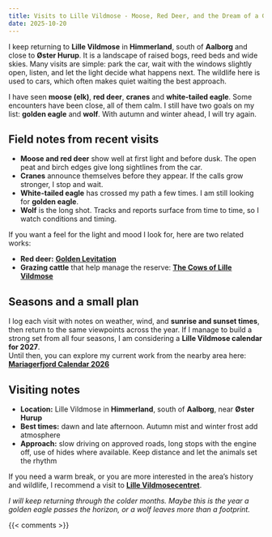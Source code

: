 ```yaml
---
title: Visits to Lille Vildmose - Moose, Red Deer, and the Dream of a Golden Eagle
date: 2025-10-20
---
```

I keep returning to **Lille Vildmose** in **Himmerland**, south of **Aalborg** and close to **Øster Hurup**. It is a landscape of raised bogs, reed beds and wide skies. Many visits are simple: park the car, wait with the windows slightly open, listen, and let the light decide what happens next. The wildlife here is used to cars, which often makes quiet waiting the best approach.

I have seen **moose (elk)**, **red deer**, **cranes** and **white-tailed eagle**. Some encounters have been close, all of them calm. I still have two goals on my list: **golden eagle** and **wolf**. With autumn and winter ahead, I will try again.

<!--more-->

## Field notes from recent visits

- **Moose and red deer** show well at first light and before dusk. The open peat and birch edges give long sightlines from the car.  
- **Cranes** announce themselves before they appear. If the calls grow stronger, I stop and wait.  
- **White-tailed eagle** has crossed my path a few times. I am still looking for **golden eagle**.  
- **Wolf** is the long shot. Tracks and reports surface from time to time, so I watch conditions and timing.

If you want a feel for the light and mood I look for, here are two related works:  
- **Red deer:** [**Golden Levitation**](https://redowlphoto.dk/works/golden-levitation/)  
- **Grazing cattle** that help manage the reserve: [**The Cows of Lille Vildmose**](https://redowlphoto.dk/works/the-cows-of-lille-vildmose/)

## Seasons and a small plan

I log each visit with notes on weather, wind, and **sunrise and sunset times**, then return to the same viewpoints across the year. If I manage to build a strong set from all four seasons, I am considering a **Lille Vildmose calendar for 2027**.  
Until then, you can explore my current work from the nearby area here: [**Mariagerfjord Calendar 2026**](https://redowlphoto.dk/categories/calendar-2026/)

## Visiting notes

- **Location:** Lille Vildmose in **Himmerland**, south of **Aalborg**, near **Øster Hurup**  
- **Best times:** dawn and late afternoon. Autumn mist and winter frost add atmosphere  
- **Approach:** slow driving on approved roads, long stops with the engine off, use of hides where available. Keep distance and let the animals set the rhythm

If you need a warm break, or you are more interested in the area’s history and wildlife, I recommend a visit to [**Lille Vildmosecentret**](https://lillevildmose.dk/).

*I will keep returning through the colder months. Maybe this is the year a golden eagle passes the horizon, or a wolf leaves more than a footprint.*  

{{< comments >}}
